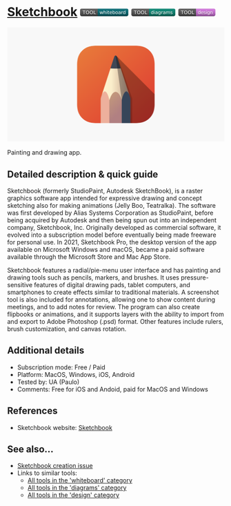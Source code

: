 # [Sketchbook](https://www.autodesk.com/products/sketchbook/overview)  [<img src="images/whiteboard.png" align="bottom">](https://github.com/e-CLOSE/Toolbox/issues?q=label%3A01_TOOL+label%3Awhiteboard) [<img src="images/diagrams.png" align="bottom">](https://github.com/e-CLOSE/Toolbox/issues?q=label%3A01_TOOL+label%3Adiagrams) [<img src="images/design.png" align="bottom">](https://github.com/e-CLOSE/Toolbox/issues?q=label%3A01_TOOL+label%3Adesign)

![sketchbook Logo](images/Sketchbook.png)

Painting and drawing app.


## Detailed description & quick guide

Sketchbook (formerly StudioPaint, Autodesk SketchBook), is a raster graphics software app intended for expressive drawing and concept sketching also for making animations (Jelly Boo, Teatralka). The software was first developed by Alias Systems Corporation as StudioPaint, before being acquired by Autodesk and then being spun out into an independent company, Sketchbook, Inc. Originally developed as commercial software, it evolved into a subscription model before eventually being made freeware for personal use. In 2021, Sketchbook Pro, the desktop version of the app available on Microsoft Windows and macOS, became a paid software available through the Microsoft Store and Mac App Store.

Sketchbook features a radial/pie-menu user interface and has painting and drawing tools such as pencils, markers, and brushes. It uses pressure-sensitive features of digital drawing pads, tablet computers, and smartphones to create effects similar to traditional materials. A screenshot tool is also included for annotations, allowing one to show content during meetings, and to add notes for review. The program can also create flipbooks or animations, and it supports layers with the ability to import from and export to Adobe Photoshop (.psd) format. Other features include rulers, brush customization, and canvas rotation.


## Additional details

- Subscription mode: Free / Paid
- Platform: MacOS, Windows, iOS, Android
- Tested by: UA (Paulo)
- Comments: Free for iOS and Andoid, paid for MacOS and Windows


## References

- Sketchbook website: [Sketchbook](https://www.autodesk.com/products/sketchbook/overview)


## See also...

- [Sketchbook creation issue](https://github.com/e-CLOSE/Toolbox/issues/158)
- Links to similar tools:
  - [All tools in the 'whiteboard' category](https://github.com/e-CLOSE/Toolbox/issues?q=label%3A01_TOOL+label%3Awhiteboard)
  - [All tools in the 'diagrams' category](https://github.com/e-CLOSE/Toolbox/issues?q=label%3A01_TOOL+label%3Adiagrams)
  - [All tools in the 'design' category](https://github.com/e-CLOSE/Toolbox/issues?q=label%3A01_TOOL+label%3Adesign)

